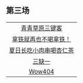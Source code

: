 ## 第三场
||
|:--:|
[青青草原三键客](https://github.com/LyuLumos/CUC_ACM_2020-Summary-during-Summer-Training/blob/%E9%9D%92%E9%9D%92%E8%8D%89%E5%8E%9F%E4%B8%89%E9%94%AE%E5%AE%A2/%E7%AC%AC%E4%B8%89%E5%9C%BA.md) |
[拿铁就再也不喝拿铁！](https://github.com/LyuLumos/CUC_ACM_2020-Summary-during-Summer-Training/blob/%E6%8B%BF%E9%93%81%E5%B0%B1%E5%86%8D%E4%B9%9F%E4%B8%8D%E5%96%9D%E6%8B%BF%E9%93%81%EF%BC%81/%E7%AC%AC%E4%B8%89%E5%9C%BA.md) |
[夏日长吃小肉串喝杏仁茶](https://github.com/LyuLumos/CUC_ACM_2020-Summary-during-Summer-Training/blob/%E5%A4%8F%E6%97%A5%E9%95%BF%E5%90%83%E5%B0%8F%E8%82%89%E4%B8%B2%E5%96%9D%E6%9D%8F%E4%BB%81%E8%8C%B6/%E7%AC%AC%E4%B8%89%E5%9C%BA.md) |
[三缺一](https://github.com/LyuLumos/CUC_ACM_2020-Summary-during-Summer-Training/blob/%E4%B8%89%E7%BC%BA%E4%B8%80/%E7%AC%AC%E4%B8%89%E5%9C%BA/2020%E7%89%9B%E5%AE%A2%E6%9A%91%E5%81%87%E5%A4%9A%E6%A0%A1%E8%AE%AD%E7%BB%83%E7%AC%AC%E4%B8%89%E5%9C%BA%E6%80%BB%E7%BB%93.md) |
[Wow404](https://github.com/LyuLumos/CUC_ACM_2020-Summary-during-Summer-Training/blob/Wow404/%E7%AC%AC%E4%B8%89%E5%9C%BA.md) |
